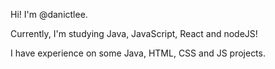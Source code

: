 Hi! I'm @danictlee.

Currently, I'm studying Java, JavaScript, React and nodeJS!

I have experience on some Java, HTML, CSS and JS projects.




